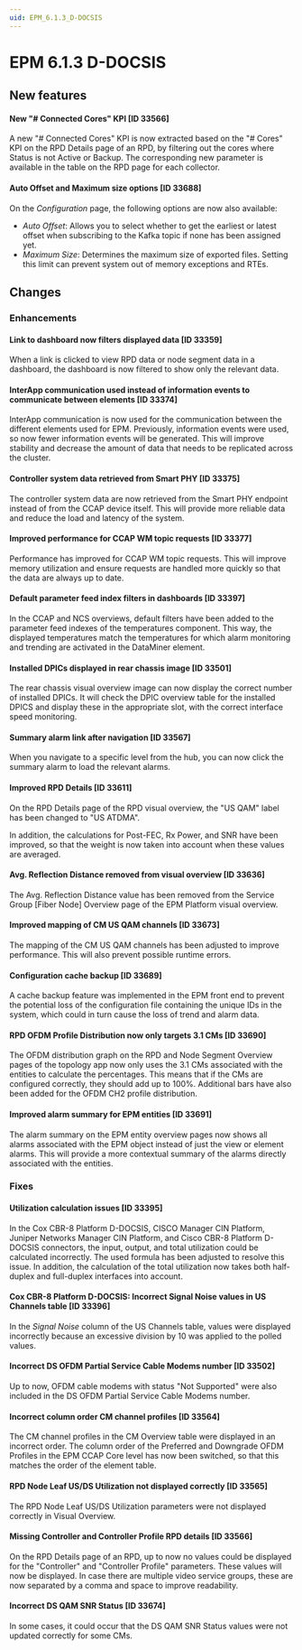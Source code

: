 ```yaml
---
uid: EPM_6.1.3_D-DOCSIS
---
```


# EPM 6.1.3 D-DOCSIS

## New features

#### New "# Connected Cores" KPI \[ID 33566\]

A new "# Connected Cores" KPI is now extracted based on the "# Cores" KPI on the RPD Details page of an RPD, by filtering out the cores where Status is not Active or Backup. The corresponding new parameter is available in the table on the RPD page for each collector.

#### Auto Offset and Maximum size options \[ID 33688\]

On the *Configuration* page, the following options are now also available:

- *Auto Offset*: Allows you to select whether to get the earliest or latest offset when subscribing to the Kafka topic if none has been assigned yet.
- *Maximum Size*: Determines the maximum size of exported files. Setting this limit can prevent system out of memory exceptions and RTEs.

## Changes

### Enhancements

#### Link to dashboard now filters displayed data \[ID 33359\]

When a link is clicked to view RPD data or node segment data in a dashboard, the dashboard is now filtered to show only the relevant data.

#### InterApp communication used instead of information events to communicate between elements \[ID 33374\]

InterApp communication is now used for the communication between the different elements used for EPM. Previously, information events were used, so now fewer information events will be generated. This will improve stability and decrease the amount of data that needs to be replicated across the cluster.

#### Controller system data retrieved from Smart PHY \[ID 33375\]

The controller system data are now retrieved from the Smart PHY endpoint instead of from the CCAP device itself. This will provide more reliable data and reduce the load and latency of the system.

#### Improved performance for CCAP WM topic requests \[ID 33377\]

Performance has improved for CCAP WM topic requests. This will improve memory utilization and ensure requests are handled more quickly so that the data are always up to date.

#### Default parameter feed index filters in dashboards \[ID 33397\]

In the CCAP and NCS overviews, default filters have been added to the parameter feed indexes of the temperatures component. This way, the displayed temperatures match the temperatures for which alarm monitoring and trending are activated in the DataMiner element.

#### Installed DPICs displayed in rear chassis image \[ID 33501\]

The rear chassis visual overview image can now display the correct number of installed DPICs. It will check the DPIC overview table for the installed DPICS and display these in the appropriate slot, with the correct interface speed monitoring.

#### Summary alarm link after navigation \[ID 33567\]

When you navigate to a specific level from the hub, you can now click the summary alarm to load the relevant alarms.

#### Improved RPD Details \[ID 33611\]

On the RPD Details page of the RPD visual overview, the "US QAM" label has been changed to "US ATDMA".

In addition, the calculations for Post-FEC, Rx Power, and SNR have been improved, so that the weight is now taken into account when these values are averaged.

#### Avg. Reflection Distance removed from visual overview \[ID 33636\]

The Avg. Reflection Distance value has been removed from the Service Group \[Fiber Node\] Overview page of the EPM Platform visual overview.

#### Improved mapping of CM US QAM channels \[ID 33673\]

The mapping of the CM US QAM channels has been adjusted to improve performance. This will also prevent possible runtime errors.

#### Configuration cache backup \[ID 33689\]

A cache backup feature was implemented in the EPM front end to prevent the potential loss of the configuration file containing the unique IDs in the system, which could in turn cause the loss of trend and alarm data.

#### RPD OFDM Profile Distribution now only targets 3.1 CMs \[ID 33690\]

The OFDM distribution graph on the RPD and Node Segment Overview pages of the topology app now only uses the 3.1 CMs associated with the entities to calculate the percentages. This means that if the CMs are configured correctly, they should add up to 100%. Additional bars have also been added for the OFDM CH2 profile distribution.

#### Improved alarm summary for EPM entities \[ID 33691\]

The alarm summary on the EPM entity overview pages now shows all alarms associated with the EPM object instead of just the view or element alarms. This will provide a more contextual summary of the alarms directly associated with the entities.

### Fixes

#### Utilization calculation issues \[ID 33395\]

In the Cox CBR-8 Platform D-DOCSIS, CISCO Manager CIN Platform, Juniper Networks Manager CIN Platform, and Cisco CBR-8 Platform D-DOCSIS connectors, the input, output, and total utilization could be calculated incorrectly. The used formula has been adjusted to resolve this issue. In addition, the calculation of the total utilization now takes both half-duplex and full-duplex interfaces into account.

#### Cox CBR-8 Platform D-DOCSIS: Incorrect Signal Noise values in US Channels table \[ID 33396\]

In the *Signal Noise* column of the US Channels table, values were displayed incorrectly because an excessive division by 10 was applied to the polled values.

#### Incorrect DS OFDM Partial Service Cable Modems number \[ID 33502\]

Up to now, OFDM cable modems with status "Not Supported" were also included in the DS OFDM Partial Service Cable Modems number.

#### Incorrect column order CM channel profiles \[ID 33564\]

The CM channel profiles in the CM Overview table were displayed in an incorrect order. The column order of the Preferred and Downgrade OFDM Profiles in the EPM CCAP Core level has now been switched, so that this matches the order of the element table.

#### RPD Node Leaf US/DS Utilization not displayed correctly \[ID 33565\]

The RPD Node Leaf US/DS Utilization parameters were not displayed correctly in Visual Overview.

#### Missing Controller and Controller Profile RPD details \[ID 33566\]

On the RPD Details page of an RPD, up to now no values could be displayed for the "Controller" and "Controller Profile" parameters. These values will now be displayed. In case there are multiple video service groups, these are now separated by a comma and space to improve readability.

#### Incorrect DS QAM SNR Status \[ID 33674\]

In some cases, it could occur that the DS QAM SNR Status values were not updated correctly for some CMs.
